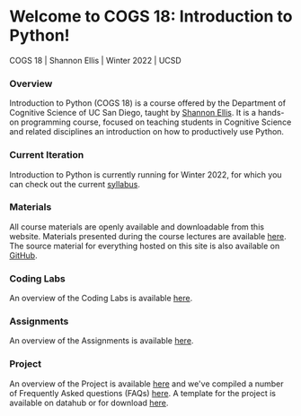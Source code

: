 # Welcome to COGS 18: Introduction to Python!

COGS 18 | Shannon Ellis | Winter 2022 | UCSD

### Overview

Introduction to Python (COGS 18) is a course offered by the Department of Cognitive Science of UC San Diego, taught by [Shannon Ellis](http://shanellis.com). It is a hands-on programming course, focused on teaching students in Cognitive Science and related disciplines an introduction on how to productively use Python.

### Current Iteration

Introduction to Python is currently running for Winter 2022, for which you can check out the current [syllabus](assets/intro/syllabus). 


### Materials

All course materials are openly available and downloadable from this website. Materials presented during the course lectures are available [here](materials/01-Introduction). The source material for everything hosted on this site is also available on [GitHub](https://github.com/COGS18).


### Coding Labs

An overview of the Coding Labs is available [here](assets/intro/labs/overview).


### Assignments

An overview of the Assignments is available [here](assets/intro/assignments/overview).

### Project

An overview of the Project is available [here](https://cogs18.github.io/projects/overview.html) and we've compiled a number of Frequently Asked questions (FAQs) [here](https://cogs18.github.io/projects/faq.html). A template for the project is available on datahub or for download [here](https://cogs18.github.io/assets/intro/projects/ProjectTemplate.zip).